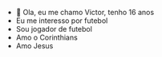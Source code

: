 - 👋 Ola, eu me chamo Victor, tenho 16 anos
-  Eu me interesso por futebol
- Sou jogador de futebol
- Amo o Corinthians
- Amo Jesus

<!---
Victorsilva77/Victorsilva77 is a ✨ special ✨ repository because its `README.md` (this file) appears on your GitHub profile.
You can click the Preview link to take a look at your changes.
--->
